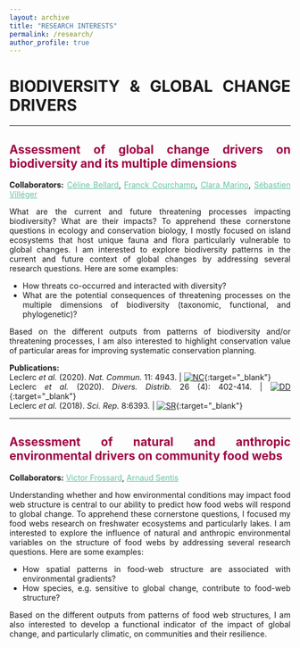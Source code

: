 ```yaml
---
layout: archive
title: "RESEARCH INTERESTS"
permalink: /research/
author_profile: true
---
```

<style> body {text-align: justify} </style> <!-- Justify text. -->

# **BIODIVERSITY & GLOBAL CHANGE DRIVERS**

------

## <span style="color:#9e0142">**Assessment of global change drivers on biodiversity and its multiple dimensions**</span>
**Collaborators:** <a href="https://celinebellard.wordpress.com/" target="_blank" style="color:#66c2a5;">Céline Bellard</a>, <a href="https://www.biodiversitydynamics.fr/" target="_blank" style="color:#66c2a5;">Franck Courchamp</a>, <a href="https://www.researchgate.net/profile/Clara-Marino-2" target="_blank" style="color:#66c2a5;">Clara Marino</a>, <a href="http://villeger.sebastien.free.fr/" target="_blank" style="color:#66c2a5;">Sébastien Villéger</a>

What are the current and future threatening processes impacting biodiversity? What are their impacts? To apprehend these cornerstone questions in ecology and conservation biology, I mostly focused on island ecosystems that host unique fauna and flora particularly vulnerable to global changes. I am interested to explore biodiversity patterns in the current and future context of global changes by addressing several research questions. Here are some examples:

* How threats co-occurred and interacted with diversity?  
* What are the potential consequences of threatening processes on the multiple dimensions of biodiversity (taxonomic, functional, and phylogenetic)?

Based on the different outputs from patterns of biodiversity and/or threatening processes, I am also interested to highlight conservation value of particular areas for improving systematic conservation planning.

**Publications:**  
Leclerc *et al.* (2020). *Nat. Commun.* 11: 4943. $|$ [![NC](https://img.shields.io/badge/DOI-10.1038/s41467--020--18740--x-5e4fa2.svg)](https://doi.org/10.1038/s41467-020-18740-x){:target="_blank"}<br>
Leclerc *et al.* (2020). *Divers. Distrib.* 26 (4): 402-414. $|$ [![DD](https://img.shields.io/badge/DOI-10.1111/ddi.13024-5e4fa2.svg)](https://doi.org/10.1111/ddi.13024){:target="_blank"}<br>
Leclerc *et al.* (2018). *Sci. Rep.* 8:6393. $|$ [![SR](https://img.shields.io/badge/DOI-10.1038/s41598--018--24733--0-5e4fa2.svg)](https://doi.org/10.1038/s41598-018-24733-0){:target="_blank"}<br>

------

## <span style="color:#9e0142">**Assessment of natural and anthropic environmental drivers on community food webs**</span>
**Collaborators:** <a href="https://www.researchgate.net/profile/Victor-Frossard" target="_blank" style="color:#66c2a5;">Victor Frossard</a>, <a href="https://arnaudsentis.com/" target="_blank" style="color:#66c2a5;">Arnaud Sentis</a>

Understanding whether and how environmental conditions may impact food web structure is central to our ability to predict how food webs will respond to global change. To apprehend these cornerstone questions, I focused my food webs research on freshwater ecosystems and particularly lakes. I am interested to explore the influence of natural and anthropic environmental variables on the structure of food webs by addressing several research questions. Here are some examples:

* How spatial patterns in food-web structure are associated with environmental gradients?  
* How species, e.g. sensitive to global change, contribute to food-web structure?

Based on the different outputs from patterns of food web structures, I am also interested to develop a functional indicator of the impact of global change, and particularly climatic, on communities and their resilience.